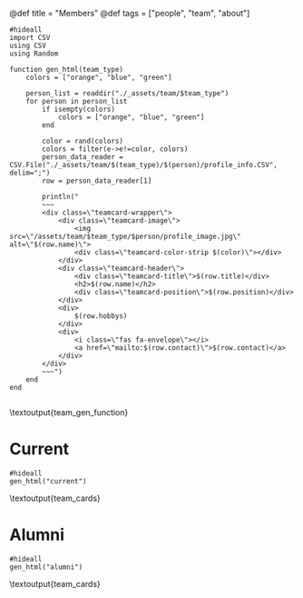 @def title = "Members"
@def tags = ["people", "team", "about"]


```julia:team_gen_function
#hideall
import CSV
using CSV
using Random

function gen_html(team_type)
    colors = ["orange", "blue", "green"]

    person_list = readdir("./_assets/team/$team_type")
    for person in person_list
        if isempty(colors)
            colors = ["orange", "blue", "green"]
        end

        color = rand(colors)
        colors = filter(e->e!=color, colors)
        person_data_reader = CSV.File("./_assets/team/$(team_type)/$(person)/profile_info.CSV", delim=";")
        row = person_data_reader[1]

        println("
        ~~~
        <div class=\"teamcard-wrapper\">
            <div class=\"teamcard-image\">
                <img src=\"/assets/team/$team_type/$person/profile_image.jpg\" alt=\"$(row.name)\">
                <div class=\"teamcard-color-strip $(color)\"></div>
            </div>
            <div class=\"teamcard-header\">
                <div class=\"teamcard-title\">$(row.title)</div>
                <h2>$(row.name)</h2>
                <div class=\"teamcard-position\">$(row.position)</div>
            </div>
            <div>
                $(row.hobbys)
            </div>
            <div>
                <i class=\"fas fa-envelope\"></i>
                <a href=\"mailto:$(row.contact)\">$(row.contact)</a>
            </div>
        </div>
        ~~~")
    end    
end
    
```
\textoutput{team_gen_function}

# Current
```julia:team_cards
#hideall
gen_html("current")
```
\textoutput{team_cards}

# Alumni
```julia:team_cards
#hideall
gen_html("alumni")
```
\textoutput{team_cards}

